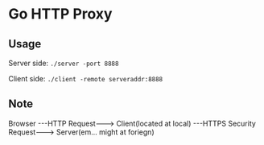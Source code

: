 # Go HTTP Proxy

## Usage

Server side:
`./server -port 8888`

Client side:
`./client -remote serveraddr:8888`

## Note

Browser ---HTTP Request---> Client(located at local) ---HTTPS Security Request---> Server(em... might at foriegn)